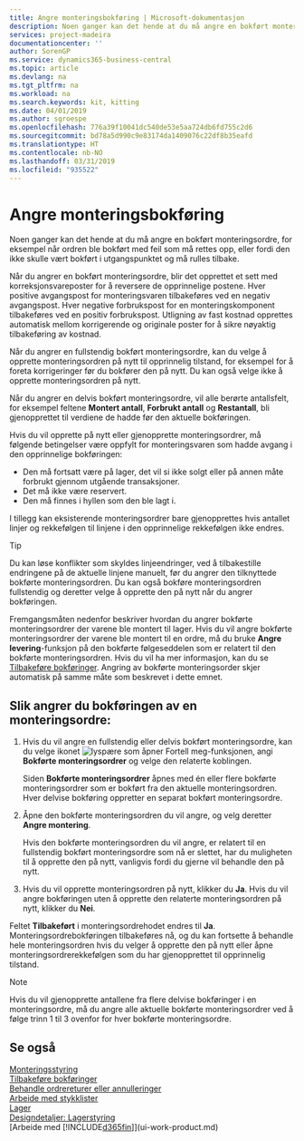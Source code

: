 ```yaml
---
title: Angre monteringsbokføring | Microsoft-dokumentasjon
description: Noen ganger kan det hende at du må angre en bokført monteringsordre, for eksempel når ordren ble bokført med feil som må rettes opp, eller fordi den ikke skulle vært bokført i utgangspunktet og må rulles tilbake.
services: project-madeira
documentationcenter: ''
author: SorenGP
ms.service: dynamics365-business-central
ms.topic: article
ms.devlang: na
ms.tgt_pltfrm: na
ms.workload: na
ms.search.keywords: kit, kitting
ms.date: 04/01/2019
ms.author: sgroespe
ms.openlocfilehash: 776a39f10041dc540de53e5aa724db6fd755c2d6
ms.sourcegitcommit: bd78a5d990c9e83174da1409076c22df8b35eafd
ms.translationtype: HT
ms.contentlocale: nb-NO
ms.lasthandoff: 03/31/2019
ms.locfileid: "935522"
---
```

# <a name="undo-assembly-posting"></a>Angre monteringsbokføring
Noen ganger kan det hende at du må angre en bokført monteringsordre, for eksempel når ordren ble bokført med feil som må rettes opp, eller fordi den ikke skulle vært bokført i utgangspunktet og må rulles tilbake.

Når du angrer en bokført monteringsordre, blir det opprettet et sett med korreksjonsvareposter for å reversere de opprinnelige postene. Hver positive avgangspost for monteringsvaren tilbakeføres ved en negativ avgangspost. Hver negative forbrukspost for en monteringskomponent tilbakeføres ved en positiv forbrukspost. Utligning av fast kostnad opprettes automatisk mellom korrigerende og originale poster for å sikre nøyaktig tilbakeføring av kostnad.  

Når du angrer en fullstendig bokført monteringsordre, kan du velge å opprette monteringsordren på nytt til opprinnelig tilstand, for eksempel for å foreta korrigeringer før du bokfører den på nytt. Du kan også velge ikke å opprette monteringsordren på nytt.  

Når du angrer en delvis bokført monteringsordre, vil alle berørte antallsfelt, for eksempel feltene **Montert antall**, **Forbrukt antall** og **Restantall**, bli gjenopprettet til verdiene de hadde før den aktuelle bokføringen.  

Hvis du vil opprette på nytt eller gjenopprette monteringsordrer, må følgende betingelser være oppfylt for monteringsvaren som hadde avgang i den opprinnelige bokføringen:  

-   Den må fortsatt være på lager, det vil si ikke solgt eller på annen måte forbrukt gjennom utgående transaksjoner.  
-   Det må ikke være reservert.  
-   Den må finnes i hyllen som den ble lagt i.  

I tillegg kan eksisterende monteringsordrer bare gjenopprettes hvis antallet linjer og rekkefølgen til linjene i den opprinnelige rekkefølgen ikke endres.  

> [!TIP]  
>  Du kan løse konflikter som skyldes linjeendringer, ved å tilbakestille endringene på de aktuelle linjene manuelt, før du angrer den tilknyttede bokførte monteringsordren. Du kan også bokføre monteringsordren fullstendig og deretter velge å opprette den på nytt når du angrer bokføringen.  

Fremgangsmåten nedenfor beskriver hvordan du angrer bokførte monteringsordrer der varene ble montert til lager. Hvis du vil angre bokførte monteringsordrer der varene ble montert til en ordre, må du bruke **Angre levering**-funksjon på den bokførte følgeseddelen som er relatert til den bokførte monteringsordren. Hvis du vil ha mer informasjon, kan du se [Tilbakeføre bokføringer](finance-how-reverse-journal-posting.md). Angring av bokførte monteringsorder skjer automatisk på samme måte som beskrevet i dette emnet.  

## <a name="to-undo-posting-of-an-assembly-order"></a>Slik angrer du bokføringen av en monteringsordre:  
1.  Hvis du vil angre en fullstendig eller delvis bokført monteringsordre, kan du velge ikonet ![lyspære som åpner Fortell meg-funksjonen](media/ui-search/search_small.png "Fortell hva du vil gjøre"), angi **Bokførte monteringsordrer** og velge den relaterte koblingen.  

    Siden **Bokførte monteringsordrer** åpnes med én eller flere bokførte monteringsordrer som er bokført fra den aktuelle monteringsordren. Hver delvise bokføring oppretter en separat bokført monteringsordre.  
2.  Åpne den bokførte monteringsordren du vil angre, og velg deretter **Angre montering**.  

    Hvis den bokførte monteringsordren du vil angre, er relatert til en fullstendig bokført monteringsordre som nå er slettet, har du muligheten til å opprette den på nytt, vanligvis fordi du gjerne vil behandle den på nytt.  
3.  Hvis du vil opprette monteringsordren på nytt, klikker du **Ja**. Hvis du vil angre bokføringen uten å opprette den relaterte monteringsordren på nytt, klikker du **Nei**.  

Feltet **Tilbakeført** i monteringsordrehodet endres til **Ja**. Monteringsordrebokføringen tilbakeføres nå, og du kan fortsette å behandle hele monteringsordren hvis du velger å opprette den på nytt eller åpne monteringsordrerekkefølgen som du har gjenopprettet til opprinnelig tilstand.  

> [!NOTE]  
>  Hvis du vil gjenopprette antallene fra flere delvise bokføringer i en monteringsordre, må du angre alle aktuelle bokførte monteringsordrer ved å følge trinn 1 til 3 ovenfor for hver bokførte monteringsordre.  

## <a name="see-also"></a>Se også  
[Monteringsstyring](assembly-assemble-items.md)  
[Tilbakeføre bokføringer](finance-how-reverse-journal-posting.md)  
[Behandle ordrereturer eller annulleringer](sales-how-process-sales-returns-cancellations.md)    
[Arbeide med stykklister](inventory-how-work-BOMs.md)  
[Lager](inventory-manage-inventory.md)  
[Designdetaljer: Lagerstyring](design-details-warehouse-management.md)  
[Arbeide med [!INCLUDE[d365fin](includes/d365fin_md.md)]](ui-work-product.md)
